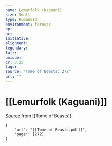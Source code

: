 ```yaml
---
name: Lemurfolk (Kaguani)
size: Small
type: Humanoid
environment: forests
hp: 
ac: 
initiative: 
alignment: 
legendary: 
lair: 
unique: 
cr: 0.25
tags: 
source: "Tome of Beasts: 272"
url: ""
---
```

# [[Lemurfolk (Kaguani)]]

[Source](zotero://open-pdf/library/items/ULEQWHJM?page=272) from [[Tome of Beasts]]

```pdf
{
	"url": "[[Tome of Beasts.pdf]]",
	"page": [272]
}
```

